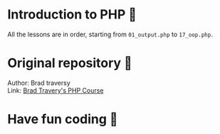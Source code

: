 # Introduction to PHP 📕

All the lessons are in order, starting from `01_output.php` to `17_oop.php`.

# Original repository 🔑

Author: Brad traversy
<br />
Link: [Brad Travery's PHP Course](https://github.com/bradtraversy/php-crash)

# Have fun coding 🚀
